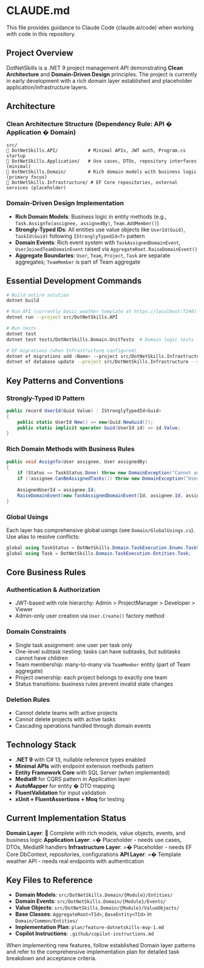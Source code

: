 # CLAUDE.md

This file provides guidance to Claude Code (claude.ai/code) when working with code in this repository.

## Project Overview

DotNetSkills is a .NET 9 project management API demonstrating **Clean Architecture** and **Domain-Driven Design** principles. The project is currently in early development with a rich domain layer established and placeholder application/infrastructure layers.

## Architecture

### Clean Architecture Structure (Dependency Rule: API � Application � Domain)
```
src/
   DotNetSkills.API/           # Minimal APIs, JWT auth, Program.cs startup
   DotNetSkills.Application/   # Use cases, DTOs, repository interfaces (minimal)
   DotNetSkills.Domain/        # Rich domain models with business logic (primary focus)
   DotNetSkills.Infrastructure/ # EF Core repositories, external services (placeholder)
```

### Domain-Driven Design Implementation
- **Rich Domain Models**: Business logic in entity methods (e.g., `Task.AssignTo(assignee, assignedBy)`, `Team.AddMember()`)
- **Strongly-Typed IDs**: All entities use value objects like `UserId(Guid)`, `TaskId(Guid)` following `IStronglyTypedId<T>` pattern
- **Domain Events**: Rich event system with `TaskAssignedDomainEvent`, `UserJoinedTeamDomainEvent` raised via `AggregateRoot.RaiseDomainEvent()`
- **Aggregate Boundaries**: `User`, `Team`, `Project`, `Task` are separate aggregates; `TeamMember` is part of Team aggregate

## Essential Development Commands

```bash
# Build entire solution
dotnet build

# Run API (currently basic weather template at https://localhost:7240)
dotnet run --project src/DotNetSkills.API

# Run tests
dotnet test
dotnet test tests/DotNetSkills.Domain.UnitTests  # Domain logic tests

# EF migrations (when Infrastructure configured)
dotnet ef migrations add <Name> --project src/DotNetSkills.Infrastructure --startup-project src/DotNetSkills.API
dotnet ef database update --project src/DotNetSkills.Infrastructure --startup-project src/DotNetSkills.API
```

## Key Patterns and Conventions

### Strongly-Typed ID Pattern
```csharp
public record UserId(Guid Value) : IStronglyTypedId<Guid>
{
    public static UserId New() => new(Guid.NewGuid());
    public static implicit operator Guid(UserId id) => id.Value;
}
```

### Rich Domain Methods with Business Rules
```csharp
public void AssignTo(User assignee, User assignedBy)
{
    if (Status == TaskStatus.Done) throw new DomainException("Cannot assign completed tasks");
    if (!assignee.CanBeAssignedTasks()) throw new DomainException("User cannot be assigned tasks");
    
    AssignedUserId = assignee.Id;
    RaiseDomainEvent(new TaskAssignedDomainEvent(Id, assignee.Id, assignedBy.Id));
}
```

### Global Usings
Each layer has comprehensive global usings (see `Domain/GlobalUsings.cs`). Use alias to resolve conflicts:
```csharp
global using TaskStatus = DotNetSkills.Domain.TaskExecution.Enums.TaskStatus;
global using Task = DotNetSkills.Domain.TaskExecution.Entities.Task;
```

## Core Business Rules

### Authentication & Authorization
- JWT-based with role hierarchy: Admin > ProjectManager > Developer > Viewer
- Admin-only user creation via `User.Create()` factory method

### Domain Constraints
- Single task assignment: one user per task only
- One-level subtask nesting: tasks can have subtasks, but subtasks cannot have children  
- Team membership: many-to-many via `TeamMember` entity (part of Team aggregate)
- Project ownership: each project belongs to exactly one team
- Status transitions: business rules prevent invalid state changes

### Deletion Rules
- Cannot delete teams with active projects
- Cannot delete projects with active tasks
- Cascading operations handled through domain events

## Technology Stack

- **.NET 9** with C# 13, nullable reference types enabled
- **Minimal APIs** with endpoint extension methods pattern
- **Entity Framework Core** with SQL Server (when implemented)
- **MediatR** for CQRS pattern in Application layer
- **AutoMapper** for entity � DTO mapping
- **FluentValidation** for input validation
- **xUnit + FluentAssertions + Moq** for testing

## Current Implementation Status

**Domain Layer**:  Complete with rich models, value objects, events, and business logic
**Application Layer**: =� Placeholder - needs use cases, DTOs, MediatR handlers
**Infrastructure Layer**: =� Placeholder - needs EF Core DbContext, repositories, configurations
**API Layer**: =� Template weather API - needs real endpoints with authentication

## Key Files to Reference

- **Domain Models**: `src/DotNetSkills.Domain/{Module}/Entities/`
- **Domain Events**: `src/DotNetSkills.Domain/{Module}/Events/`
- **Value Objects**: `src/DotNetSkills.Domain/{Module}/ValueObjects/`
- **Base Classes**: `AggregateRoot<TId>`, `BaseEntity<TId>` in `Domain/Common/Entities/`
- **Implementation Plan**: `plan/feature-dotnetskills-mvp-1.md`
- **Copilot Instructions**: `.github/copilot-instructions.md`

When implementing new features, follow established Domain layer patterns and refer to the comprehensive implementation plan for detailed task breakdown and acceptance criteria.